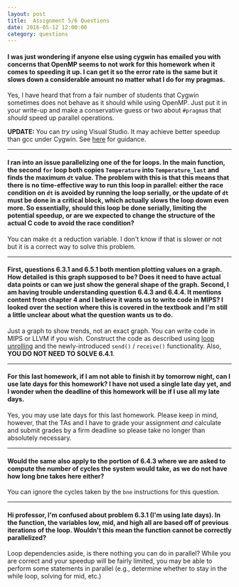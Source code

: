 ```yaml
---
layout: post
title:  Assignment 5/6 Questions
date: 2016-05-12 12:00:00
category: questions
---
```


<a id="Q1"></a>

#### I was just wondering if anyone else using cygwin has emailed you with concerns that OpenMP seems to not work for this homework when it comes to speeding it up. I can get it so the error rate is the same but it slows down a considerable amount no matter what I do for my pragmas.

Yes, I have heard that from a fair number of students that Cygwin sometimes does not behave as it should while using OpenMP.
Just put it in your write-up and make a conservative guess or two about `#pragma`s that *should* speed up parallel operations.

**UPDATE:** You can *try* using Visual Studio.
It may achieve better speedup than gcc under Cygwin.
See [here](https://msdn.microsoft.com/en-us/library/tt15eb9t.aspx) for guidance.

---------------------------------------

<a id="Q2"></a>

#### I ran into an issue parallelizing one of the for loops. In the main function, the second `for` loop both copies `Temperature` into `Temperature_last` and finds the maximum `dt` value. The problem with this is that this means that there is no time-effective way to run this loop in parallel: either the race condition on `dt` is avoided by running the loop serially, or the update of `dt` must be done in a critical block, which actually slows the loop down even more. So essentially, should this loop be done serially, limiting the potential speedup, or are we expected to change the structure of the actual C code to avoid the race condition?

You can make `dt` a reduction variable.  I don't know if that is slower or not but it is a correct way to solve this problem.

---------------------------------------

<a id="Q3"></a>

#### First, questions 6.3.1 and 6.5.1 both mention plotting values on a graph. How detailed is this graph supposed to be? Does it need to have actual data points or can we just show the general shape of the graph. Second, I am having trouble understanding question 6.4.3 and 6.4.4. It mentions content from chapter 4 and I believe it wants us to write code in MIPS? I looked over the section where this is covered in the textbook and I'm still a little unclear about what the question wants us to do.

Just a graph to show trends, not an exact graph.
You can write code in MIPS or LLVM if you wish.
Construct the code as described using [loop unrolling](https://en.wikipedia.org/wiki/Loop_unrolling) and the newly-introduced `send()` / `receive()` functionality.
Also, **YOU DO NOT NEED TO SOLVE 6.4.1**.

---------------------------------------

<a id="Q4"></a>

#### For this last homework, if I am not able to finish it by tomorrow night, can I use late days for this homework? I have not used a single late day yet, and I wonder when the deadline of this homework will be if I use all my late days.

Yes, you may use late days for this last homework.
Please keep in mind, however, that the TAs and I have to grade your assignment *and* calculate and submit grades by a firm deadline so please take no longer than absolutely necessary.

---------------------------------------

<a id="Q5"></a>

#### Would the same also apply to the portion of 6.4.3 where we are asked to compute the number of cycles the system would take, as we do not have how long bne takes here either?

You can ignore the cycles taken by the `bne` instructions for this question.

---------------------------------------

<a id="Q6"></a>

#### Hi professor, I'm confused about problem 6.3.1 (I'm using late days). In the function, the variables low, mid, and high all are based off of previous iterations of the loop. Wouldn't this mean the function cannot be correctly parallelized?

Loop dependencies aside, is there nothing you can do in parallel?  While you are correct and your speedup will be fairly limited, you may be able to perform some statements in parallel (e.g., determine whether to stay in the while loop, solving for mid, etc.)
